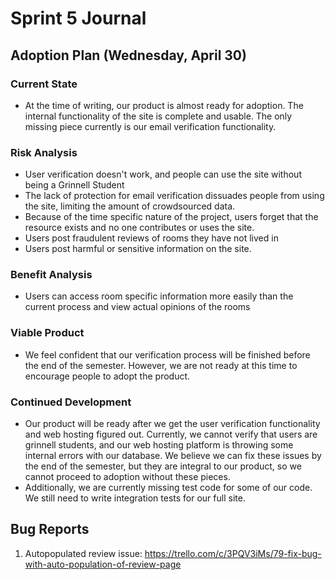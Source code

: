 # Sprint 5 Journal
## Adoption Plan (Wednesday, April 30)
### Current State
- At the time of writing, our product is almost ready for adoption. The internal functionality of the site is complete and usable. The only missing piece currently is our email verification functionality. 

### Risk Analysis
- User verification doesn't work, and people can use the site without being a Grinnell Student
- The lack of protection for email verification dissuades people from using the site, limiting the amount of crowdsourced data.
- Because of the time specific nature of the project, users forget that the resource exists and no one contributes or uses the site.
- Users post fraudulent reviews of rooms they have not lived in
- Users post harmful or sensitive information on the site.
 
### Benefit Analysis
- Users can access room specific information more easily than the current process and view actual opinions of the rooms

### Viable Product
- We feel confident that our verification process will be finished before the end of the semester. However, we are not ready at this time to encourage people to adopt the product.

### Continued Development
- Our product will be ready after we get the user verification functionality and web hosting figured out. Currently, we cannot verify that users are grinnell students, and our web hosting platform is throwing some internal errors with our database. We believe we can fix these issues by the end of the semester, but they are integral to our product, so we cannot proceed to adoption without these pieces.
- Additionally, we are currently missing test code for some of our code. We still need to write integration tests for our full site.

## Bug Reports
1. Autopopulated review issue: https://trello.com/c/3PQV3iMs/79-fix-bug-with-auto-population-of-review-page
